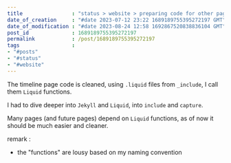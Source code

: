 ```yaml
---
title                : "status > website > preparing code for other pages"
date_of_creation     : "#date 2023-07-12 23:22 1689189755395272197 GMT"
date_of_modification : "#date 2023-08-24 12:58 1692867520838836104 GMT"
post_id              : 1689189755395272197
permalink            : /post/1689189755395272197
tags                 :
- "#posts"
- "#status"
- "#website"
---
```


The timeline page code is cleaned, using `.liquid` files from `_include`, I call them `Liquid` functions.

I had to dive deeper into `Jekyll` and `Liquid`, into `include` and `capture`.

Many pages (and future pages) depend on `Liquid` functions, as of now it should be much easier and cleaner. 

remark :
- the "functions" are lousy based on my naming convention